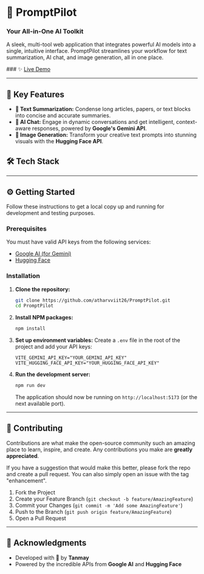 
# 🧠 PromptPilot

### Your All-in-One AI Toolkit

[](https://opensource.org/licenses/MIT)
[](https://reactjs.org/)
[](https://tailwindcss.com/)

A sleek, multi-tool web application that integrates powerful AI models into a single, intuitive interface. PromptPilot streamlines your workflow for text summarization, AI chat, and image generation, all in one place.

 \#\#\# ✨ [Live Demo](https://prompt-pilot-seven.vercel.app/)

-----

## 🚀 Key Features

  * **📄 Text Summarization:** Condense long articles, papers, or text blocks into concise and accurate summaries.
  * **💬 AI Chat:** Engage in dynamic conversations and get intelligent, context-aware responses, powered by **Google's Gemini API**.
  * **🎨 Image Generation:** Transform your creative text prompts into stunning visuals with the **Hugging Face API**.

## 🛠️ Tech Stack

-----

## ⚙️ Getting Started

Follow these instructions to get a local copy up and running for development and testing purposes.

### Prerequisites

You must have valid API keys from the following services:

  * [Google AI (for Gemini)](https://aistudio.google.com/app/apikey)
  * [Hugging Face](https://huggingface.co/settings/tokens)

### Installation

1.  **Clone the repository:**

    ```bash
    git clone https://github.com/atharvviit26/PromptPilot.git
    cd PromptPilot
    ```

2.  **Install NPM packages:**

    ```bash
    npm install
    ```

3.  **Set up environment variables:**
    Create a `.env` file in the root of the project and add your API keys:

    ```env
    VITE_GEMINI_API_KEY="YOUR_GEMINI_API_KEY"
    VITE_HUGGING_FACE_API_KEY="YOUR_HUGGING_FACE_API_KEY"
    ```

4.  **Run the development server:**

    ```bash
    npm run dev
    ```

    The application should now be running on `http://localhost:5173` (or the next available port).

-----

## 🤝 Contributing

Contributions are what make the open-source community such an amazing place to learn, inspire, and create. Any contributions you make are **greatly appreciated**.

If you have a suggestion that would make this better, please fork the repo and create a pull request. You can also simply open an issue with the tag "enhancement".

1.  Fork the Project
2.  Create your Feature Branch (`git checkout -b feature/AmazingFeature`)
3.  Commit your Changes (`git commit -m 'Add some AmazingFeature'`)
4.  Push to the Branch (`git push origin feature/AmazingFeature`)
5.  Open a Pull Request

-----



## 🙌 Acknowledgments

  * Developed with 💖 by **Tanmay**
  * Powered by the incredible APIs from **Google AI** and **Hugging Face**
